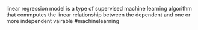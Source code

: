linear regression model is a type of supervised machine learning algorithm that commputes the linear relationship between the dependent and one or more independent vairable 
#machinelearning


